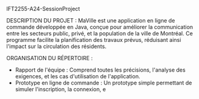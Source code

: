IFT2255-A24-SessionProject

DESCRIPTION DU PROJET :
MaVille est une application en ligne de commande développée en Java, conçue pour améliorer la communication entre les secteurs public, privé, et la population de la ville de Montréal. Ce programme facilite la planification des travaux prévus, réduisant ainsi l'impact sur la circulation des résidents.

ORGANISATION DU RÉPERTOIRE :
- Rapport de l'équipe : Comprend toutes les précisions, l'analyse des exigences, et les cas d'utilisation de l'application.
- Prototype en ligne de commande : Un prototype simple permettant de simuler l'inscription, la connexion, e